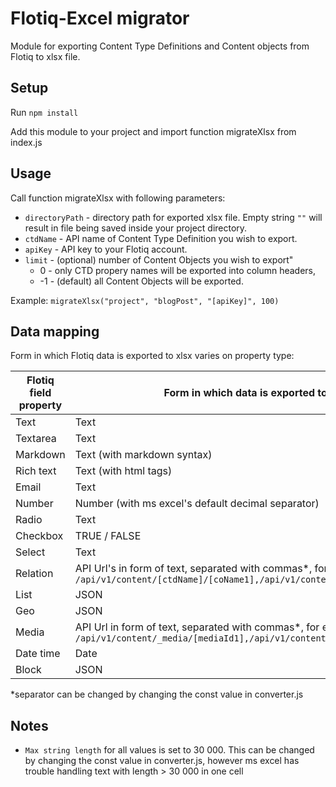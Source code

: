 # Flotiq-Excel migrator

Module for exporting Content Type Definitions and Content objects from Flotiq to xlsx file.

## Setup

Run `npm install`

Add this module to your project and import function migrateXlsx from index.js

## Usage

Call function migrateXlsx with following parameters:

* `directoryPath` - directory path for exported xlsx file. Empty string `""` will result in file being saved inside your project directory.
* `ctdName` - API name of Content Type Definition you wish to export.
* `apiKey` - API key to your Flotiq account.
* `limit` - (optional) number of Content Objects you wish to export"
  * 0 - only CTD propery names will be exported into column headers,
  * -1 - (default) all Content  Objects will be exported.

 Example:
 `migrateXlsx("project", "blogPost", "[apiKey]", 100)`

## Data mapping

Form in which Flotiq data is exported to xlsx varies on property type:

| Flotiq field property | Form in which data is exported to xlsx |
|--|--|
| Text | Text |
| Textarea | Text |
| Markdown | Text (with markdown syntax) |
| Rich text | Text (with html tags) |
| Email | Text |
| Number | Number (with ms excel's default decimal separator) |
| Radio | Text |
| Checkbox | TRUE / FALSE |
| Select | Text |
| Relation | API Url's in form of text, separated with commas*, for example: `/api/v1/content/[ctdName]/[coName1],/api/v1/content/[ctdName]/[coName2]` |
| List | JSON |
| Geo | JSON |
| Media | API Url in form of text, separated with commas*, for example: `/api/v1/content/_media/[mediaId1],/api/v1/content/_media/[mediaId2]` |
| Date time | Date |
| Block | JSON |

*separator can be changed by changing the const value in converter.js

## Notes

 - `Max string length` for all values is set to 30 000. This can be changed by changing the const value in converter.js, however ms excel has trouble handling text with length > 30 000 in one cell
